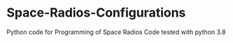 # Space-Radios-Configurations
Python code for Programming of Space Radios
Code tested with python 3.8
